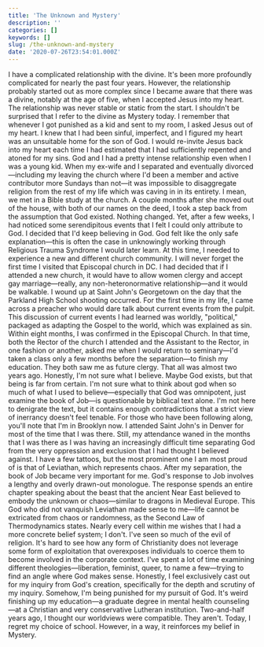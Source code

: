 ```yaml
---
title: 'The Unknown and Mystery'
description: ''
categories: []
keywords: []
slug: /the-unknown-and-mystery
date: '2020-07-26T23:54:01.000Z'
---
```


I have a complicated relationship with the divine. It's been more profoundly complicated for nearly the past four years. However, the relationship probably started out as more complex since I became aware that there was a divine, notably at the age of five, when I accepted Jesus into my heart. The relationship was never stable or static from the start. I shouldn't be surprised that I refer to the divine as Mystery today.
I remember that whenever I got punished as a kid and sent to my room, I asked Jesus out of my heart. I knew that I had been sinful, imperfect, and I figured my heart was an unsuitable home for the son of God. I would re-invite Jesus back into my heart each time I had estimated that I had sufficiently repented and atoned for my sins. God and I had a pretty intense relationship even when I was a young kid.
When my ex-wife and I separated and eventually divorced—including my leaving the church where I'd been a member and active contributor more Sundays than not—it was impossible to disaggregate religion from the rest of my life which was caving in in its entirety. I mean, we met in a Bible study at the church. A couple months after she moved out of the house, with both of our names on the deed, I took a step back from the assumption that God existed. Nothing changed.
Yet, after a few weeks, I had noticed some serendipitous events that I felt I could only attribute to God. I decided that I'd keep believing in God. God felt like the only safe explanation—this is often the case in unknowingly working through Religious Trauma Syndrome I would later learn. At this time, I needed to experience a new and different church community.
I will never forget the first time I visited that Episcopal church in DC. I had decided that if I attended a new church, it would have to allow women clergy and accept gay marriage—really, any non-heteronormative relationship—and it would be walkable. I wound up at Saint John's Georgetown on the day that the Parkland High School shooting occurred. For the first time in my life, I came across a preacher who would dare talk about current events from the pulpit. This discussion of current events I had learned was worldly, "political," packaged as adapting the Gospel to the world, which was explained as sin.
Within eight months, I was confirmed in the Episcopal Church. In that time, both the Rector of the church I attended and the Assistant to the Rector, in one fashion or another, asked me when I would return to seminary—I'd taken a class only a few months before the separation—to finish my education. They both saw me as future clergy.
That all was almost two years ago. Honestly, I'm not sure what I believe. Maybe God exists, but that being is far from certain. I'm not sure what to think about god when so much of what I used to believe—especially that God was omnipotent, just examine the book of Job—is questionable by biblical text alone. I'm not here to denigrate the text, but it contains enough contradictions that a strict view of inerrancy doesn't feel tenable.
For those who have been following along, you'll note that I'm in Brooklyn now. I attended Saint John's in Denver for most of the time that I was there. Still, my attendance waned in the months that I was there as I was having an increasingly difficult time separating God from the very oppression and exclusion that I had thought I believed against.
I have a few tattoos, but the most prominent one I am most proud of is that of Leviathan, which represents chaos. After my separation, the book of Job became very important for me. God's response to Job involves a lengthy and overly drawn-out monologue. The response spends an entire chapter speaking about the beast that the ancient Near East believed to embody the unknown or chaos—similar to dragons in Medieval Europe. This God who did not vanquish Leviathan made sense to me—life cannot be extricated from chaos or randomness, as the Second Law of Thermodynamics states.
Nearly every cell within me wishes that I had a more concrete belief system; I don't. I've seen so much of the evil of religion. It's hard to see how any form of Christianity does not leverage some form of exploitation that overexposes individuals to coerce them to become involved in the corporate context. I've spent a lot of time examining different theologies—liberation, feminist, queer, to name a few—trying to find an angle where God makes sense. Honestly, I feel exclusively cast out for my inquiry from God's creation, specifically for the depth and scrutiny of my inquiry.
Somehow, I'm being punished for my pursuit of God.
It's weird finishing up my education—a graduate degree in mental health counseling—at a Christian and very conservative Lutheran institution. Two-and-half years ago, I thought our worldviews were compatible. They aren't. Today, I regret my choice of school. However, in a way, it reinforces my belief in Mystery.

